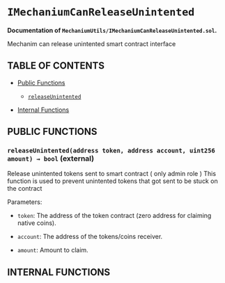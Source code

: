 # `IMechaniumCanReleaseUnintented`
**Documentation of `MechaniumUtils/IMechaniumCanReleaseUnintented.sol`.**



Mechanim can release unintented smart contract interface


## TABLE OF CONTENTS

- [Public Functions](#public-functions)
    - [`releaseUnintented`](#IMechaniumCanReleaseUnintented-releaseUnintented-address-address-uint256-) 

- [Internal Functions](#internal-functions)









## PUBLIC FUNCTIONS

### `releaseUnintented(address token, address account, uint256 amount) → bool` (external) <a name="IMechaniumCanReleaseUnintented-releaseUnintented-address-address-uint256-" id="IMechaniumCanReleaseUnintented-releaseUnintented-address-address-uint256-"></a>

Release unintented tokens sent to smart contract ( only admin role )
This function is used to prevent unintented tokens that got sent to be stuck on the contract


Parameters:
- `token`: The address of the token contract (zero address for claiming native coins).

- `account`: The address of the tokens/coins receiver.

- `amount`: Amount to claim.



## INTERNAL FUNCTIONS





